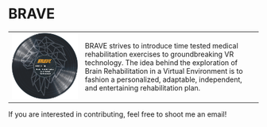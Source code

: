 # BRAVE

[logo]: https://github.com/Kostoeva/BRAVE-Secret/blob/main/logo/brave-logo-full.png "BRAVE Logo"

<table border="0">
 <tr>
    <td><img src="https://github.com/Kostoeva/BRAVE-Secret/blob/main/logo/brave-logo-full.png"></td>
    <td>BRAVE strives to introduce time tested medical rehabilitation exercises to groundbreaking VR technology. The idea behind the exploration of Brain Rehabilitation in a Virtual Environment is to fashion a personalized, adaptable, independent, and entertaining rehabilitation plan.</td>
 </tr>
</table>

If you are interested in contributing, feel free to shoot me an email!
